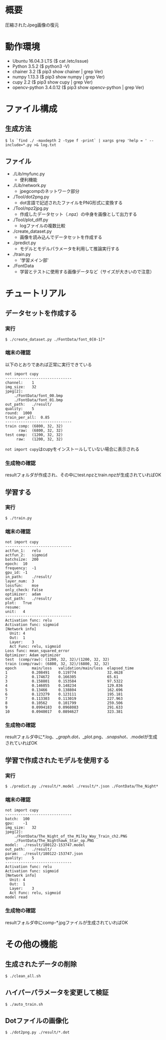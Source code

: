 # 概要

圧縮されたJpeg画像の復元

# 動作環境

- Ubuntu 16.04.3 LTS ($ cat /etc/issue)
- Python 3.5.2 ($ python3 -V)
- chainer 3.2 ($ pip3 show chainer | grep Ver)
- numpy 1.13.3 ($ pip3 show numpy | grep Ver)
- cupy 2.2 ($ pip3 show cupy | grep Ver)
- opencv-python 3.4.0.12 ($ pip3 show opencv-python | grep Ver)

# ファイル構成

## 生成方法

```console
$ ls `find ./ -maxdepth 2 -type f -print` | xargs grep 'help = ' --include=*.py >& log.txt
```

## ファイル

- ./Lib/myfunc.py
  - 便利機能
- ./Lib/network.py
  - jpegcompのネットワーク部分
- ./Tool/dot2png.py
  - dot言語で記述されたファイルをPNG形式に変換する
- ./Tool/npz2jpg.py
  - 作成したデータセット（.npz）の中身を画像として出力する
- ./Tool/plot_diff.py
  - logファイルの複数比較
- ./create_dataset.py
  - 画像を読み込んでデータセットを作成する
- ./predict.py
  - モデルとモデルパラメータを利用して推論実行する
- ./train.py
  - '学習メイン部'
- ./FontData
  - 学習とテストに使用する画像データなど（サイズが大きいので注意）

# チュートリアル

## データセットを作成する

### 実行

```console
$ ./create_dataset.py ./FontData/font_0[0-1]*
```

### 端末の確認
以下のとおりであれば正常に実行できている

```console
not import cupy
------------------------------
channel:	1
img_size:	32
jpeg[2]:
	./FontData/font_00.bmp
	./FontData/font_01.bmp
out_path:	./result/
quality:	5
round:	1000
train_per_all:	0.85
------------------------------
train comp: (6800, 32, 32)
      raw:  (6800, 32, 32)
test comp:  (1200, 32, 32)
     raw:   (1200, 32, 32)
```
`not import cupy`はcupyをインストールしていない場合に表示される

### 生成物の確認

resultフォルダが作成され、その中にtest.npzとtrain.npzが生成されていればOK

## 学習する

### 実行

```console
$ ./train.py
```

### 端末の確認

```console
not import cupy
------------------------------
actfun_1:	relu
actfun_2:	sigmoid
batchsize:	200
epoch:	10
frequency:	-1
gpu_id:	-1
in_path:	./result/
layer_num:	3
lossfun:	mse
only_check:	False
optimizer:	adam
out_path:	./result/
plot:	True
resume:
unit:	4
------------------------------
Activation func: relu
Activation func: sigmoid
[Network info]
  Unit:	4
  Out:	1
  Layer:	3
  Act Func:	relu, sigmoid
Loss func: mean_squared_error
Optimizer: Adam optimizer
test  (comp/raw): (1200, 32, 32)/(1200, 32, 32)
train (comp/raw): (6800, 32, 32)/(6800, 32, 32)
epoch       main/loss   validation/main/loss  elapsed_time
1           0.208491    0.119774              32.4628
2           0.174672    0.166305              65.61
3           0.158801    0.153584              97.5322
4           0.146055    0.148234              129.836
5           0.13466     0.138804              162.696
6           0.123279    0.123111              195.181
7           0.113303    0.113019              227.963
8           0.10562     0.101799              259.506
9           0.0994183   0.0968083             291.633
10          0.0940017   0.0894627             323.381
```

### 生成物の確認

resultフォルダ中に*.log、*_graph.dot、*_plot.png、*.snapshot、*.modelが生成されていればOK

## 学習で作成されたモデルを使用する

### 実行

```console
$ ./predict.py ./result/*.model ./result/*.json ./FontData/The_Night*
```

### 端末の確認

```console
not import cupy
------------------------------
batch:	100
gpu:	-1
img_size:	32
jpeg[2]:
	./FontData/The_Night_of_the_Milky_Way_Train_ch2.PNG
	./FontData/The_Nighthawk_Star_op.PNG
model:	./result/180122-153747.model
out_path:	./result/
param:	./result/180122-153747.json
quality:	5
------------------------------
Activation func: relu
Activation func: sigmoid
[Network info]
  Unit:	4
  Out:	1
  Layer:	3
  Act Func:	relu, sigmoid
model read
```

### 生成物の確認

resultフォルダ中にcomp-*.jpgファイルが生成されていればOK

# その他の機能

## 生成されたデータの削除

```console
$ ./clean_all.sh
```

## ハイパーパラメータを変更して検証

```console
$ ./auto_train.sh
```

## Dotファイルの画像化

```console
$ ./dot2png.py ./result/*.dot
```
